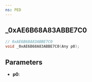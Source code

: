 ```yaml
---
ns: PED
---
```

## _0xAE6B68A83ABBE7C0

```c
// 0xAE6B68A83ABBE7C0
void _0xAE6B68A83ABBE7C0(Any p0);
```

## Parameters
* **p0**:
